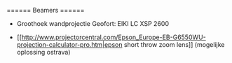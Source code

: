 ====== Beamers ======

* Groothoek wandprojectie Geofort: EIKI LC XSP 2600

* [[http://www.projectorcentral.com/Epson_Europe-EB-G6550WU-projection-calculator-pro.htm|epson short throw zoom lens]] (mogelijke oplossing ostrava)